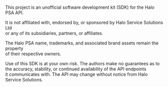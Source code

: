 This project is an unofficial software development kit (SDK) for the Halo PSA API.  

It is not affiliated with, endorsed by, or sponsored by Halo Service Solutions Ltd  
or any of its subsidiaries, partners, or affiliates.  

The Halo PSA name, trademarks, and associated brand assets remain the property  
of their respective owners.

Use of this SDK is at your own risk. The authors make no guarantees as to  
the accuracy, stability, or continued availability of the API endpoints  
it communicates with. The API may change without notice from Halo Service Solutions.
